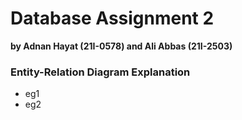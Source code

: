 # Database Assignment 2
__by Adnan Hayat (21I-0578) and Ali Abbas (21I-2503)__  

### Entity-Relation Diagram Explanation
+ eg1
+ eg2

